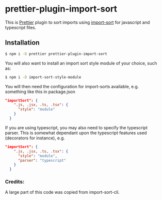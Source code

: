 # prettier-plugin-import-sort

This is [Prettier] plugin to sort imports using [import-sort] for javascript and typescript files.

[Prettier]: https://github.com/prettier/prettier
[import-sort]: https://github.com/renke/import-sort

## Installation

```bash
$ npm i -D prettier prettier-plugin-import-sort
```

You will also want to install an import sort style module of your choice, such as: 

```bash
$ npm i -D import-sort-style-module
```

You will then need the configuration for import-sorts available, e.g. something like this in package.json

```json
"importSort": {
    ".js, .jsx, .ts, .tsx": {
      "style": "module"
    }
  }
```

If you are using typescript, you may also need to specify the typescript parser.  This is somewhat dependant upon the typescript features used (decorators for instance), e.g.

```json
"importSort": {
    ".js, .jsx, .ts, .tsx": {
      "style": "module",
      "parser": "typescript"
    }
  }
```



### Credits:

A large part of this code was copied from import-sort-cli.
